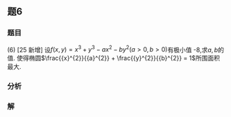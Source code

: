## 题6
### 题目
(6) [25 新增] 设$f( {x, y})  = {x}^{3} + {y}^{3} - a{x}^{2} - b{y}^{2}( {a > 0, b > 0})$有极小值 -8,求$a, b$的值. 使得椭圆$\frac{{x}^{2}}{{a}^{2}} + \frac{{y}^{2}}{{b}^{2}} = 1$所围面积最大.
### 分析

### 解